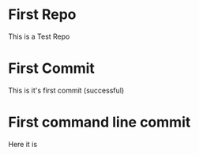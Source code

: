 # First Repo
This is a Test Repo

# First Commit
This is it's first commit (successful)

# First command line commit
Here it is